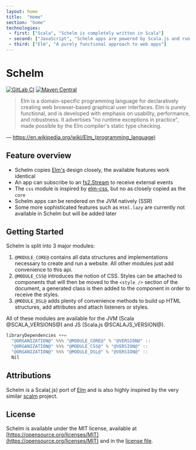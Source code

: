 ```yaml
---
layout: home
title:  "Home"
section: "home"
technologies:
 - first: ["Scala", "Schelm is completely written in Scala"]
 - second: ["JavaScript", "Schelm apps are powered by Scala.js and run in the browser"]
 - third: ["Elm", "A purely functional approach to web apps"]
---
```


# Schelm

[![GitLab CI](https://gitlab.com/taig-github/schelm/badges/master/build.svg?style=flat-square)](https://gitlab.com/taig-github/schelm/pipelines)
[![Maven Central](https://img.shields.io/maven-central/v/io.taig/schelm_2.13.svg?style=flat-square)](https://index.scala-lang.org/taig/schelm)

> Elm is a domain-specific programming language for declaratively creating web browser-based graphical user interfaces. Elm is purely functional, and is developed with emphasis on usability, performance, and robustness. It advertises "no runtime exceptions in practice", made possible by the Elm compiler's static type checking.

— <a href="https://en.wikipedia.org/wiki/Elm_(programming_language)"><cite>https://en.wikipedia.org/wiki/Elm_(programming_language)</cite></a>

## Feature overview

- Schelm copies [Elm's](https://elm-lang.org/) design closely, the available features work identical
- An app can subscribe to an [fs2.Stream](https://github.com/functional-streams-for-scala/fs2) to receive external events
- The `css` module is inspired by [elm-css](https://github.com/rtfeldman/elm-css), but no as closely copied as the `core`
- Schelm apps can be rendered on the JVM natively (SSR)
- Some more sophisticated features such as `Html.lazy` are currently not available in Schelm but will be added later

## Getting Started

Schelm is split into 3 major modules:

1. `@MODULE_CORE@` contains all data structures and implementations necessary to create and run a website. All other modules just add convenience to this api.
2. `@MODULE_CSS@` introduces the notion of CSS. Styles can be attached to components that will then be moved to the `<style />` section of the document, a generated class is then added to the component in order to receive the styles. 
3. `@MODULE_DSL@` adds plenty of convenience methods to build up HTML structures, add attributes and attach listeners or styles.

All of these modules are available for the JVM (Scala @SCALA_VERSIONS@) and JS (Scala.js @SCALAJS_VERSION@).

```scala
libraryDependencies ++=
  "@ORGANIZATION@" %%% "@MODULE_CORE@" % "@VERSION@" ::
  "@ORGANIZATION@" %%% "@MODULE_CSS@" % "@VERSION@" ::
  "@ORGANIZATION@" %%% "@MODULE_DSL@" % "@VERSION@" ::
  Nil
```

## Attributions

Schelm is a Scala(.js) port of [Elm](https://elm-lang.org/) and is also highly inspired by the very similar [scalm](https://github.com/julienrf/scalm) project.

## License

Schelm is available under the MIT license, available at [https://opensource.org/licenses/MIT](https://opensource.org/licenses/MIT) and in the [license file](https://github.com/taig/schelm/blob/master/LICENSE). 